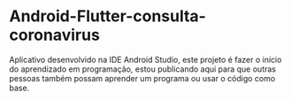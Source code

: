# Android-Flutter-consulta-coronavirus
Aplicativo desenvolvido na IDE Android Studio, este projeto é fazer o início do aprendizado em programação, estou publicando aqui para que outras pessoas também possam aprender um programa ou usar o código como base.
